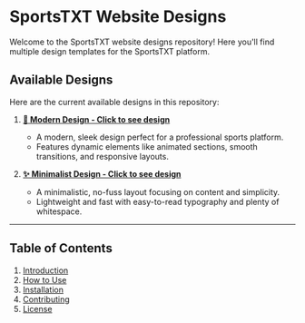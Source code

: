 # SportsTXT Website Designs

Welcome to the SportsTXT website designs repository! Here you'll find multiple design templates for the SportsTXT platform.

## Available Designs

Here are the current available designs in this repository:

1. **[🚀 Modern Design - Click to see design](https://sportstxt-website-designs.vercel.app/)**

   - A modern, sleek design perfect for a professional sports platform.
   - Features dynamic elements like animated sections, smooth transitions, and responsive layouts.

2. **[✨ Minimalist Design - Click to see design](https://minimalist-design-eight.vercel.app/)** 

   - A minimalistic, no-fuss layout focusing on content and simplicity.
   - Lightweight and fast with easy-to-read typography and plenty of whitespace.

---

## Table of Contents

1. [Introduction](#introduction)
2. [How to Use](#how-to-use)
3. [Installation](#installation)
4. [Contributing](#contributing)
5. [License](#license)
